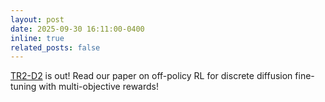 ```yaml
---
layout: post
date: 2025-09-30 16:11:00-0400
inline: true
related_posts: false
---
```


[TR2-D2](https://arxiv.org/abs/2509.25171) is out! Read our paper on off-policy RL for discrete diffusion fine-tuning with multi-objective rewards!
